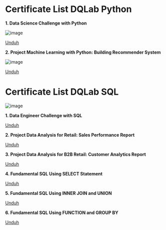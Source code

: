 <h1>Certificate List DQLab Python</h1>


<b>1. Data Science Challenge with Python</b>

![image](https://user-images.githubusercontent.com/68532033/89725525-96babc00-da3a-11ea-9b32-440845475ba1.png)

<a href="https://academy.dqlab.id/certificate/pdf/DQLABPRJC2TMFIPV" target="_blank">Unduh</a> 

<b>2. Project Machine Learning with Python: Building Recommender System</b>

![image](https://user-images.githubusercontent.com/68532033/89726248-8c9cbb80-da42-11ea-9dea-04fd64a87c5e.png)

<a href="https://academy.dqlab.id/certificate/pdf/DQLABPRJC5HRTGFD" target="_blank">Unduh</a> 

<h1>Certificate List DQLab SQL</h1>

![image](https://user-images.githubusercontent.com/68532033/89724252-c661c800-da2a-11ea-83f8-97393823758a.png)

<b>1. Data Engineer Challenge with SQL</b>

<a href="https://academy.dqlab.id/certificate/pdf/DQLABSQLTSTTTJJO" target="_blank">Unduh</a> 

<b>2. Project Data Analysis for Retail: Sales Performance Report</b>

<a href="https://academy.dqlab.id/certificate/pdf/DQLABPRJC4OOUKHL" target="_blank">Unduh</a> 

<b>3. Project Data Analysis for B2B Retail: Customer Analytics Report</b>

<a href="https://academy.dqlab.id/certificate/pdf/DQLABPRJ10FBNEGF" target="_blank">Unduh</a> 

<b>4. Fundamental SQL Using SELECT Statement</b>

<a href="https://academy.dqlab.id/certificate/pdf/DQLABPRJ10FBNEGF" target="_blank">Unduh</a> 

<b>5. Fundamental SQL Using INNER JOIN and UNION</b>

<a href="https://academy.dqlab.id/certificate/pdf/DQLABPRJ10FBNEGF" target="_blank">Unduh</a> 

<b>6. Fundamental SQL Using FUNCTION and GROUP BY</b>

<a href="https://academy.dqlab.id/certificate/pdf/DQLABPRJ10FBNEGF" target="_blank">Unduh</a> 
